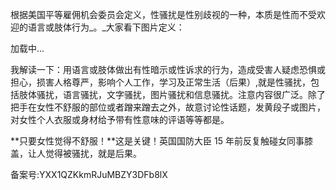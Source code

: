 根据美国平等雇佣机会委员会定义，性骚扰是性别歧视的一种，本质是性而不受欢迎的语言或肢体行为_。_大家看下图片定义：

  

加载中...

  

我解读一下：用语言或肢体做出有性暗示或性诉求的行为，造成受害人疑虑恐惧或担心，损害人格尊严，影响个人工作，学习及正常生活（后果）,就是性骚扰，包括肢体骚扰，语言骚扰，文字骚扰，图片骚扰和信息骚扰。注意内容很广泛。除了把手在女性不舒服的部位或者蹭来蹭去之外，故意讨论性话题，发黄段子或图片，对女性个人衣服或身材给予带有性意味的评语等等都是。

**只要女性觉得不舒服！**这是关键！英国国防大臣 15 年前反复触碰女同事膝盖，让人觉得被骚扰，就是后果。

备案号:YXX1QZKkmRJuMBZY3DFb8lX